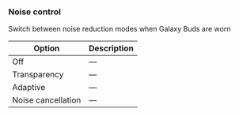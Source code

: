 ### Noise control

Switch between noise reduction modes when Galaxy Buds are worn

| Option             | Description |
| ------------------ | ----------- |
| Off                | —           |
| Transparency       | —           |
| Adaptive           | —           |
| Noise cancellation | —           |